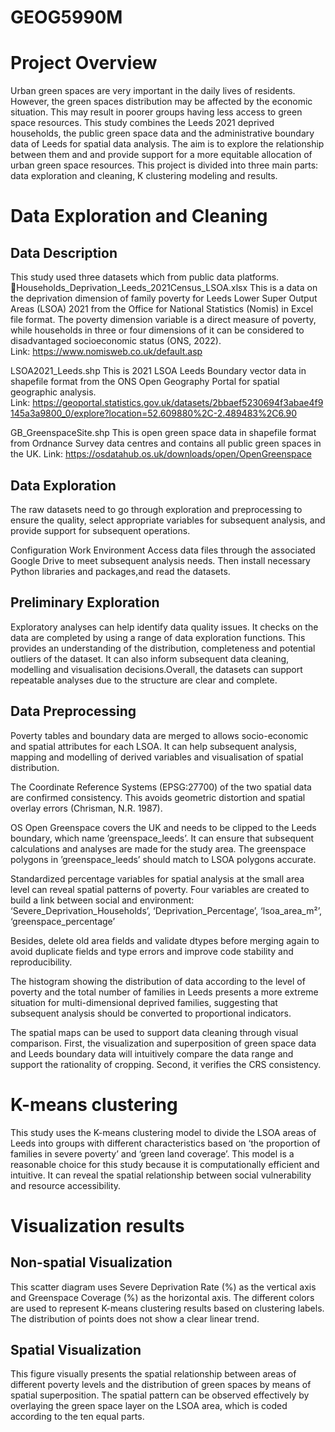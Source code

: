 # GEOG5990M
# Project Overview
Urban green spaces are very important in the daily lives of residents. However, the green spaces distribution may be affected by the economic situation. This may result in poorer groups having less access to green space resources. This study combines the Leeds 2021 deprived households, the public green space data and the administrative boundary data of Leeds for spatial data analysis. The aim is to explore the relationship between them and and provide support for a more equitable allocation of urban green space resources. This project is divided into three main parts: data exploration and cleaning, K clustering modeling and results.

# Data Exploration and Cleaning
## Data Description
This study used three datasets which from public data platforms.
Households_Deprivation_Leeds_2021Census_LSOA.xlsx
This is a data on the deprivation dimension of family poverty for Leeds Lower Super Output Areas (LSOA) 2021 from the Office for National Statistics (Nomis) in Excel file format. The poverty dimension variable is a direct measure of poverty, while households in three or four dimensions of it can be considered to disadvantaged socioeconomic status (ONS, 2022).
Link: https://www.nomisweb.co.uk/default.asp

LSOA2021_Leeds.shp
This is 2021 LSOA Leeds Boundary vector data in shapefile format from the ONS Open Geography Portal for spatial geographic analysis. 
Link: https://geoportal.statistics.gov.uk/datasets/2bbaef5230694f3abae4f9145a3a9800_0/explore?location=52.609880%2C-2.489483%2C6.90

GB_GreenspaceSite.shp
This is open green space data in shapefile format from Ordnance Survey data centres and contains all public green spaces in the UK.
Link: https://osdatahub.os.uk/downloads/open/OpenGreenspace


## Data Exploration
The raw datasets need to go through exploration and preprocessing to ensure the quality, select appropriate variables for subsequent analysis, and provide support for subsequent operations.

Configuration Work Environment
Access data files through the associated Google Drive to meet subsequent analysis needs. Then install necessary Python libraries and packages,and read the datasets.

## Preliminary Exploration
Exploratory analyses can help identify data quality issues. It checks on the data are completed by using a range of data exploration functions. This provides an understanding of the distribution, completeness and potential outliers of the dataset. It can also inform subsequent data cleaning, modelling and visualisation decisions.Overall, the datasets can support repeatable analyses due to the structure are clear and complete.

## Data Preprocessing
Poverty tables and boundary data are merged to allows socio-economic and spatial attributes for each LSOA. It can help subsequent analysis, mapping and modelling of derived variables and visualisation of spatial distribution.

The Coordinate Reference Systems (EPSG:27700) of the two spatial data are confirmed consistency. This avoids geometric distortion and spatial overlay errors (Chrisman, N.R. 1987). 

OS Open Greenspace covers the UK and needs to be clipped to the Leeds boundary, which name ’greenspace_leeds’. It can ensure that subsequent calculations and analyses are made for the study area. The greenspace polygons in ’greenspace_leeds’ should match to LSOA polygons accurate.

Standardized percentage variables for spatial analysis at the small area level can reveal spatial patterns of poverty. Four variables are created to build a link between social and environment: ‘Severe_Deprivation_Households’, ‘Deprivation_Percentage’, ‘lsoa_area_m²’, ‘greenspace_percentage’


Besides, delete old area fields and validate dtypes before merging again to avoid duplicate fields and type errors and improve code stability and reproducibility. 

The histogram showing the distribution of data according to the level of poverty and the total number of families in Leeds presents a more extreme situation for multi-dimensional deprived families, suggesting that subsequent analysis should be converted to proportional indicators. 

The spatial maps can be used to support data cleaning through visual comparison. First, the visualization and superposition of green space data and Leeds boundary data will intuitively compare the data range and support the rationality of cropping. Second, it verifies the CRS consistency.

# K-means clustering
This study uses the K-means clustering model to divide the LSOA areas of Leeds into groups with different characteristics based on ‘the proportion of families in severe poverty’ and ‘green land coverage’. This model is a reasonable choice for this study because it is computationally efficient and intuitive. It can reveal the spatial relationship between social vulnerability and resource accessibility. 

# Visualization results
## Non-spatial Visualization
This scatter diagram uses Severe Deprivation Rate (%) as the vertical axis and Greenspace Coverage (%) as the horizontal axis. The different colors are used to represent K-means clustering results based on clustering labels. The distribution of points does not show a clear linear trend. 

## Spatial Visualization
This figure visually presents the spatial relationship between areas of different poverty levels and the distribution of green spaces by means of spatial superposition. The spatial pattern can be observed effectively by overlaying the green space layer on the LSOA area, which is coded according to the ten equal parts.

